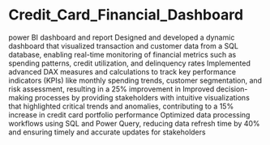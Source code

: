 # Credit_Card_Financial_Dashboard
power BI dashboard and report
Designed and developed a dynamic dashboard that visualized transaction and customer data from a SQL database, enabling real-time monitoring of financial metrics such as spending patterns, credit utilization, and delinquency rates
Implemented advanced DAX measures and calculations to track key performance indicators (KPIs) like monthly spending trends, customer segmentation, and risk assessment, resulting in a 25% improvement in
Improved decision-making processes by providing stakeholders with intuitive visualizations that highlighted critical trends and anomalies, contributing to a 15% increase in credit card portfolio performance
Optimized data processing workflows using SQL and Power Query, reducing data refresh time by 40% and ensuring timely and accurate updates for stakeholders
